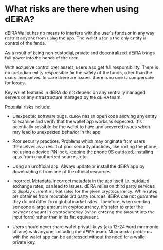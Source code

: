# What risks are there when using dEiRA?

dEiRA Wallet has no means to interfere with the user's funds or in any way restrict anyone from using the app. The wallet user is the only entity in control of the funds.

As a result of being non-custodial, private and decentralized, dEiRA brings full power into the hands of the user.

With exclusive control over assets, users also get full responsibility. There is no custodian entity responsible for the safety of the funds, other than the users themselves. In case there are issues, there is no one to compensate for losses.

Key wallet features in dEiRA do not depend on any centrally managed servers or any infrastructure managed by the dEiRA team.

Potential risks include:

- Unexpected software bugs. dEiRA has an open code allowing any entity to examine and verify that the wallet app works as expected. It's potentially possible for the wallet to have undiscovered issues which may lead to unexpected behavior in the app.

- Poor security practices. Problems which may originate from users themselves as a result of poor security practices, like rooting the phone, not using a device PIN lock, keeping the phone OS outdated, installing apps from unauthorized sources, etc.

- Using an unofficial app. Always update or install the dEiRA app by downloading it from one of the official resources.

- Incorrect Metadata. Incorrect metadata in the app itself i.e. outdated exchange rates, can lead to issues. dEiRA relies on third party services to display current market rates for the given cryptocurrency. While rates are obtained from reputable 3rd party sources, dEiRA can not guarantee they do not differ from global market rates. Therefore, when sending someone a large amount in cryptocurrency, it's safer to enter the payment amount in cryptocurrency (when entering the amount into the input form) rather than in its fiat equivalent.

- Users should never share wallet private keys (aka 12-24 word mnemonic phrase) with anyone, including the dEiRA team. All potential problems with the wallet app can be addressed without the need for a wallet private key.